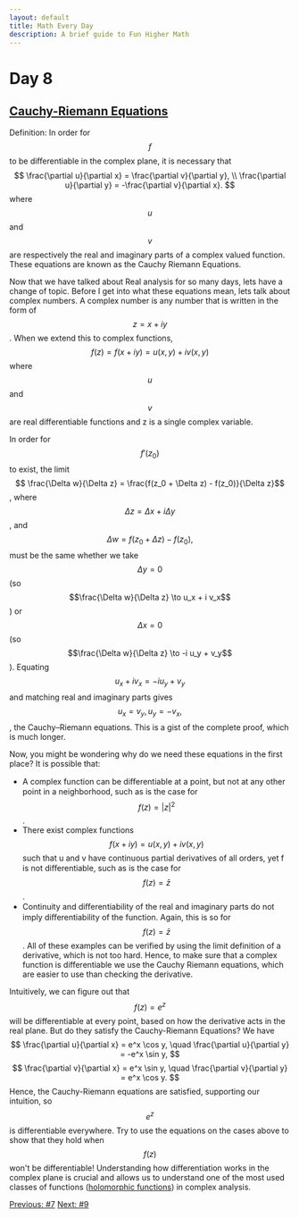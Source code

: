 ```yaml
---
layout: default
title: Math Every Day
description: A brief guide to Fun Higher Math
---
```

# Day 8

## [Cauchy-Riemann Equations](https://en.wikipedia.org/wiki/Cauchy%E2%80%93Riemann_equations)

Definition: In order for $$f$$ to be diﬀerentiable in the complex plane, it is necessary that $$
\frac{\partial u}{\partial x} = \frac{\partial v}{\partial y}, \\
\frac{\partial u}{\partial y} = -\frac{\partial v}{\partial x}.
$$ where $$u$$ and $$v$$ are respectively the real and imaginary parts of a complex valued function. These equations are known as the Cauchy Riemann Equations.

Now that we have talked about Real analysis for so many days, lets have a change of topic. Before I get into what these equations mean, lets talk about complex numbers. A complex number is any number that is written in the form of $$z=x+iy$$. When we extend this to complex functions, $$f(z)=f(x+iy)=u(x,y)+ iv(x,y)$$ where $$u$$ and $$v$$ are real differentiable functions and z is a single complex variable.

In order for $$f'(z_0)$$ to exist, the limit $$ \frac{\Delta w}{\Delta z} = \frac{f(z_0 + \Delta z) - f(z_0)}{\Delta z}$$, where $$ \Delta z = \Delta x + i \Delta y$$, and $$ \Delta w = f(z_0 + \Delta z) - f(z_0),$$ must be the same whether we take $$\Delta y = 0$$ (so $$\frac{\Delta w}{\Delta z} \to u_x + i v_x$$) or $$\Delta x = 0$$ (so $$\frac{\Delta w}{\Delta z} \to -i u_y + v_y$$). Equating $$u_x + i v_x = -i u_y + v_y$$ and matching real and imaginary parts gives $$ u_x = v_y, u_y = -v_x,$$, the Cauchy–Riemann equations. This is a gist of the complete proof, which is much longer.

Now, you might be wondering why do we need these equations in the first place? It is possible that:
- A complex function can be diﬀerentiable at a point, but not at any other point in a neighborhood, such as is the case for $$f(z) = \lvert z\rvert^2$$.
- There exist complex functions $$f(x+ iy) = u(x,y) + iv(x,y)$$ such that u and v have continuous partial derivatives of all orders, yet f is not diﬀerentiable, such as is the case for $$f(z)=\bar z$$.
- Continuity and diﬀerentiability of the real and imaginary parts do not imply diﬀerentiability of the function. Again, this is so for $$f(z) = \bar z$$.
All of these examples can be verified by using the limit definition of a derivative, which is not too hard. Hence, to make sure that a complex function is differentiable we use the Cauchy Riemann equations, which are easier to use than checking the derivative. 

Intuitively, we can figure out that $$f(z)=e^z$$ will be differentiable at every point, based on how the derivative acts in the real plane. But do they satisfy the Cauchy-Riemann Equations?
We have
$$
\frac{\partial u}{\partial x} = e^x \cos y, \quad \frac{\partial u}{\partial y} = -e^x \sin y,
$$
$$
\frac{\partial v}{\partial x} = e^x \sin y, \quad \frac{\partial v}{\partial y} = e^x \cos y.
$$ Hence, the Cauchy-Riemann equations are satisfied, supporting our intuition, so $$e^z$$ is differentiable everywhere. Try to use the equations on the cases above to show that they hold when $$f(z)$$ won't be differentiable! Understanding how differentiation works in the complex plane is crucial and allows us to understand one of the most used classes of functions ([holomorphic functions](https://en.wikipedia.org/wiki/Holomorphic_function)) in complex analysis.










<div class="day-nav-wrapper">
  <a href="./day7.html" class="day-nav__link">Previous: #7</a>
  <a href="./day9.html" class="day-nav__link">Next: #9</a>
</div>